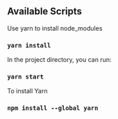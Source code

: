 ## Available Scripts

Use yarn to install node_modules

### `yarn install`

In the project directory, you can run:

### `yarn start`

To install Yarn

### `npm install --global yarn`
